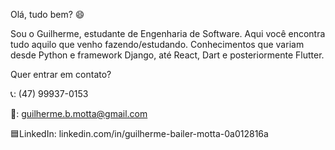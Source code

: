 Olá, tudo bem? 😄

Sou o Guilherme, estudante de Engenharia de Software. 
Aqui você encontra tudo aquilo que venho fazendo/estudando.
Conhecimentos que variam desde Python e framework Django, até
React, Dart e posteriormente Flutter.

Quer entrar em contato?

📞: (47) 99937-0153

📧: guilherme.b.motta@gmail.com

🟦LinkedIn: linkedin.com/in/guilherme-bailer-motta-0a012816a
